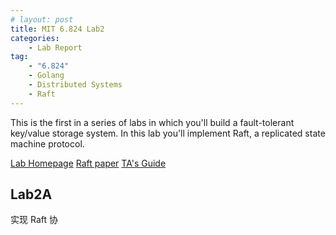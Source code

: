 ```yaml
---
# layout: post
title: MIT 6.824 Lab2
categories: 
    - Lab Report
tag:
    - "6.824"
    - Golang
    - Distributed Systems
    - Raft
---
```


This is the first in a series of labs in which you'll build a fault-tolerant key/value storage system. In this lab you'll implement Raft, a replicated state machine protocol.

[Lab Homepage](http://nil.csail.mit.edu/6.824/2020/labs/lab-raft.html)
[Raft paper](https://pdos.csail.mit.edu/6.824/papers/raft-extended.pdf)
[TA's Guide](https://thesquareplanet.com/blog/students-guide-to-raft/)

## Lab2A

实现 Raft 协
